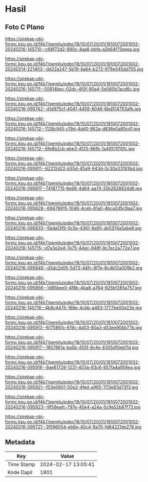 # Hasil

## Foto C Plano

https://sirekap-obj-formc.kpu.go.id/f4b7/pemilu/pdpr/18/10/07/20/01/1810072001002-20240216-145710--c68f72d2-880c-4aa6-bbfa-a2b64f75eeea.jpg

https://sirekap-obj-formc.kpu.go.id/f4b7/pemilu/pdpr/18/10/07/20/01/1810072001002-20240214-221403--dd22a247-5b19-4a64-b272-979e045dd705.jpg

https://sirekap-obj-formc.kpu.go.id/f4b7/pemilu/pdpr/18/10/07/20/01/1810072001002-20240216-145711--50814bec-02dc-4f0f-90a4-5e060b7acd6c.jpg

https://sirekap-obj-formc.kpu.go.id/f4b7/pemilu/pdpr/18/10/07/20/01/1810072001002-20240216-095742--d1d975cf-4041-4459-8046-6bd514753afb.jpg

https://sirekap-obj-formc.kpu.go.id/f4b7/pemilu/pdpr/18/10/07/20/01/1810072001002-20240216-145712--1128c945-c19d-4dd0-962a-d836e0a85cd1.jpg

https://sirekap-obj-formc.kpu.go.id/f4b7/pemilu/pdpr/18/10/07/20/01/1810072001002-20240216-145712--6fe8b2cb-ebe3-4f25-86fb-1a49511f10fc.jpg

https://sirekap-obj-formc.kpu.go.id/f4b7/pemilu/pdpr/18/10/07/20/01/1810072001002-20240216-095811--62212d22-b55d-45a9-943d-0c30a33193bd.jpg

https://sirekap-obj-formc.kpu.go.id/f4b7/pemilu/pdpr/18/10/07/20/01/1810072001002-20240216-095817--74187715-6e66-4d64-aa74-25b2628824d6.jpg

https://sirekap-obj-formc.kpu.go.id/f4b7/pemilu/pdpr/18/10/07/20/01/1810072001002-20240216-095828--69479915-1046-4ceb-81a0-4bca2d5c9aa7.jpg

https://sirekap-obj-formc.kpu.go.id/f4b7/pemilu/pdpr/18/10/07/20/01/1810072001002-20240216-095833--5bda13f9-0c5e-4361-8a95-de5374a5abe8.jpg

https://sirekap-obj-formc.kpu.go.id/f4b7/pemilu/pdpr/18/10/07/20/01/1810072001002-20240216-145715--d7a3e2e4-7e75-44ec-948f-9c7ec2a772e7.jpg

https://sirekap-obj-formc.kpu.go.id/f4b7/pemilu/pdpr/18/10/07/20/01/1810072001002-20240216-095849--d3dc2d05-5d73-44fc-8f7e-8c4b12a009b2.jpg

https://sirekap-obj-formc.kpu.go.id/f4b7/pemilu/pdpr/18/10/07/20/01/1810072001002-20240216-095856--1d85bee0-4f8b-4ba8-a764-925bf285a757.jpg

https://sirekap-obj-formc.kpu.go.id/f4b7/pemilu/pdpr/18/10/07/20/01/1810072001002-20240216-145716--4b8c4475-166e-4cbb-a483-1777be00e23e.jpg

https://sirekap-obj-formc.kpu.go.id/f4b7/pemilu/pdpr/18/10/07/20/01/1810072001002-20240216-095913--6175861c-619c-4d03-80a3-d53ee90bb77b.jpg

https://sirekap-obj-formc.kpu.go.id/f4b7/pemilu/pdpr/18/10/07/20/01/1810072001002-20240216-095917--1857861a-ba5b-455f-8c4e-6305df0eb11d.jpg

https://sirekap-obj-formc.kpu.go.id/f4b7/pemilu/pdpr/18/10/07/20/01/1810072001002-20240216-095918--8ae81728-1231-403a-93c6-857fa4a958ea.jpg

https://sirekap-obj-formc.kpu.go.id/f4b7/pemilu/pdpr/18/10/07/20/01/1810072001002-20240216-095921--f03e0601-50e2-4fed-a965-1113e63d73f3.jpg

https://sirekap-obj-formc.kpu.go.id/f4b7/pemilu/pdpr/18/10/07/20/01/1810072001002-20240216-095923--9f58eafc-797e-40e4-a24a-5c9e52b87f73.jpg

https://sirekap-obj-formc.kpu.go.id/f4b7/pemilu/pdpr/18/10/07/20/01/1810072001002-20240216-095721--3f596054-eb6e-40c4-9a70-fd64221de278.jpg


## Metadata

| Key        | Value               |
| ---------- | ------------------- |
| Time Stamp | 2024-02-17 13:05:41 |
| Kode Dapil | 1801                |



